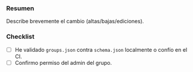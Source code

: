 ### Resumen
Describe brevemente el cambio (altas/bajas/ediciones).


### Checklist
- [ ] He validado `groups.json` contra `schema.json` localmente o confío en el CI.
- [ ] Confirmo permiso del admin del grupo.